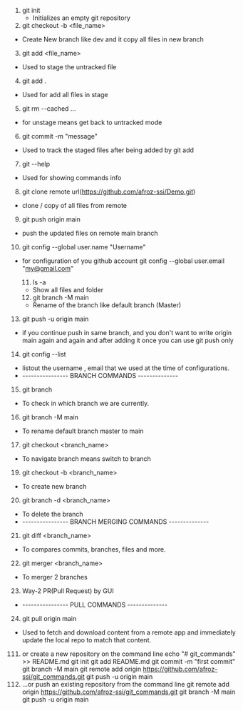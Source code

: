 1. git init
   - Initializes an empty git repository
2. git checkout -b <file_name>

- Create New branch like dev and it copy all files in new branch

3. git add <file_name>

- Used to stage the untracked file

4. git add .

- Used for add all files in stage

5. git rm --cached <file>...

- for unstage means get back to untracked mode

6. git commit -m "message"

- Used to track the staged files after being added by git add

7. git --help

- Used for showing commands info

8. git clone remote url(https://github.com/afroz-ssi/Demo.git)

- clone / copy of all files from remote

9. git push origin main

- push the updated files on remote main branch

10. git config --global user.name "Username"

- for configuration of you github account
  git config --global user.email "my@gmail.com"

  11. ls -a

  - Show all files and folder

  12. git branch -M main

  - Rename of the branch like default branch (Master)

13. git push -u origin main

- if you continue push in same branch, and you don't want to write origin main again and again
  and after adding it once you can use git push only

14. git config --list

- listout the username , email that we used at the time of configurations.
- ---------------- BRANCH COMMANDS --------------
15. git branch 
- To check in which branch we are currently.
16. git branch -M main 
- To rename default branch master to main
17. git checkout <branch_name>
- To navigate branch means switch to branch
19. git checkout -b <branch_name>
- To create new branch
20. git branch -d <branch_name>
- To delete the branch
- ---------------- BRANCH MERGING COMMANDS --------------
21. git diff <branch_name>
- To compares commits, branches, files and more.
22. git merger <branch_name>
- To merger 2 branches
23. Way-2 PR(Pull Request) by GUI
- ----------------  PULL COMMANDS --------------
24. git pull origin main 
- Used to fetch and download content from a remote app and immediately update the local repo to match that content.

111. or create a new repository on the command line
echo "# git_commands" >> README.md
git init
git add README.md
git commit -m "first commit"
git branch -M main
git remote add origin https://github.com/afroz-ssi/git_commands.git
git push -u origin main
122. …or push an existing repository from the command line
git remote add origin https://github.com/afroz-ssi/git_commands.git
git branch -M main
git push -u origin main

